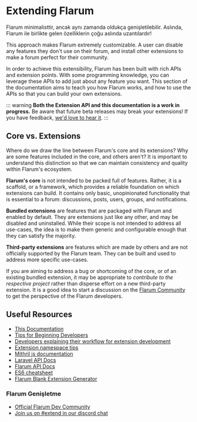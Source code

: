 # Extending Flarum

Flarum minimalisttir, ancak aynı zamanda oldukça genişletilebilir. Aslında, Flarum ile birlikte gelen özelliklerin çoğu aslında uzantılardır!

This approach makes Flarum extremely customizable. A user can disable any features they don't use on their forum, and install other extensions to make a forum perfect for their community.

In order to achieve this extensibility, Flarum has been built with rich APIs and extension points. With some programming knowledge, you can leverage these APIs to add just about any feature you want. This section of the documentation aims to teach you how Flarum works, and how to use the APIs so that you can build your own extensions.

::: warning **Both the Extension API and this documentation is a work in progress.** Be aware that future beta releases may break your extensions! If you have feedback, [we'd love to hear it](https://discuss.flarum.org/). :::

## Core vs. Extensions

Where do we draw the line between Flarum's core and its extensions? Why are some features included in the core, and others aren't? It is important to understand this distinction so that we can maintain consistency and quality within Flarum's ecosystem.

**Flarum's core** is not intended to be packed full of features. Rather, it is a scaffold, or a framework, which provides a reliable foundation on which extensions can build. It contains only basic, unopinionated functionality that is essential to a forum: discussions, posts, users, groups, and notifications.

**Bundled extensions** are features that are packaged with Flarum and enabled by default. They are extensions just like any other, and may be disabled and uninstalled. While their scope is not intended to address all use-cases, the idea is to make them generic and configurable enough that they can satisfy the majority.

**Third-party extensions** are features which are made by others and are not officially supported by the Flarum team. They can be built and used to address more specific use-cases.

If you are aiming to address a bug or shortcoming of the core, or of an existing bundled extension, it may be appropriate to *contribute to the respective project* rather than disperse effort on a new third-party extension. It is a good idea to start a discussion on the [Flarum Community](https://discuss.flarum.org/) to get the perspective of the Flarum developers.

## Useful Resources

- [This Documentation](start.md)
- [Tips for Beginning Developers](https://discuss.flarum.org/d/5512-extension-development-tips)
- [Developers explaining their workflow for extension development](https://discuss.flarum.org/d/6320-extension-developers-show-us-your-workflow)
- [Extension namespace tips](https://discuss.flarum.org/d/9625-flarum-extension-namespacing-tips)
- [Mithril js documentation](https://mithril.js.org/)
- [Laravel API Docs](https://laravel.com/api/6.x/)
- [Flarum API Docs](https://api.flarum.org)
- [ES6 cheatsheet](https://github.com/DrkSephy/es6-cheatsheet)
- [Flarum Blank Extension Generator](https://discuss.flarum.org/d/11333-flarum-extension-generator-by-reflar/)

### Flarum Genişletme

- [Official Flarum Dev Community](https://discuss.flarum.org/t/dev)
- [Join us on #extend in our discord chat](https://flarum.org/discord/)
